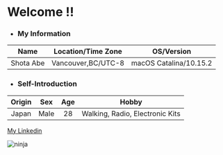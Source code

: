 # Welcome !!

- ### My Information
| **Name** | **Location/Time Zone** | **OS/Version** |
|:----------:|:----------:|:----------:|
| Shota Abe | Vancouver,BC/UTC-8 | macOS Catalina/10.15.2 |

- ### Self-Introduction
| **Origin** | **Sex** | **Age** | **Hobby** |
|:----------:|:----------:|:----------:|:----------:|
| Japan | Male | 28 | Walking, Radio, Electronic Kits |


[My Linkedin](https://www.linkedin.com/in/shota-a-0a928b190)

![ninja](https://github.com/sabe-lab/sabe-lab.github.io/blob/sabe-new-branch/pages/vi/profiles/images/ninja.jpg)
